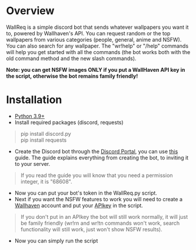 # Overview
WallReq is a simple discord bot that sends whatever wallpapers you want it to, powered by Wallhaven's API. You can request random or the top wallpapers from various
categories (people, general, anime and NSFW). You can also search for any wallpaper.
The "wr!help" or "/help" commands will help you get started with all the commands (the bot works both with the old command method and the new slash commands).

**Note: you can get NSFW images ONLY if you put a WallHaven API key in the script, otherwise the bot remains family friendly!**

# Installation
- [Python 3.9+](https://www.python.org/downloads/)
- Install required packages (discord, requests)
> pip install discord.py\
> pip install requests
- Create the Discord bot through the [Discord Portal](https://discord.com/developers/applications), you can use [this](https://github.com/reactiflux/discord-irc/wiki/Creating-a-discord-bot-&-getting-a-token) guide.
  The guide explains everything from creating the bot, to inviting it to your server.
> If you read the guide you will know that you need a permission integer, it is "68608".
- Now you can put your bot's token in the WallReq.py script.
- Next if you want the NSFW features to work you will need to create a [Wallhaven](https://wallhaven.cc/join) account and put your [APIkey](https://wallhaven.cc/settings/account) in the script.
> If you don't put in an APIkey the bot will still work normally, it will just be family friendly (wr!rn and wr!tn commands won't work, search functionality will still work, just won't show NSFW results).
- Now you can simply run the script

